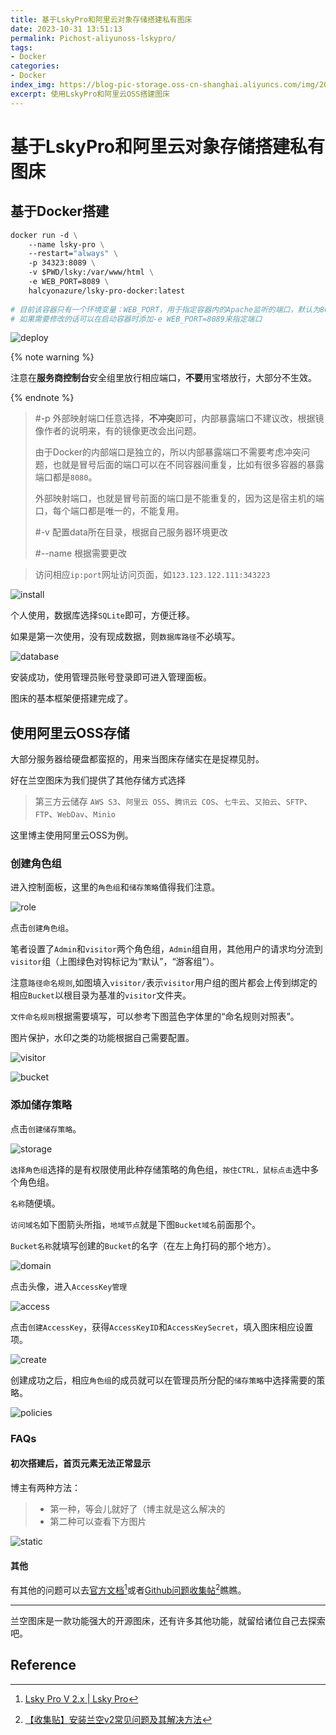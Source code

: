 ```yaml
---
title: 基于LskyPro和阿里云对象存储搭建私有图床
date: 2023-10-31 13:51:13
permalink: Pichost-aliyunoss-lskypro/
tags:
- Docker
categories:
- Docker
index_img: https://blog-pic-storage.oss-cn-shanghai.aliyuncs.com/img/202310311353472.png
excerpt: 使用LskyPro和阿里云OSS搭建图床
---
```


# 基于LskyPro和阿里云对象存储搭建私有图床

## 基于Docker搭建

```dockerfile
docker run -d \
    --name lsky-pro \
    --restart="always" \
    -p 34323:8089 \
    -v $PWD/lsky:/var/www/html \
    -e WEB_PORT=8089 \
    halcyonazure/lsky-pro-docker:latest
    
# 目前该容器只有一个环境变量：WEB_PORT，用于指定容器内的Apache监听的端口，默认为8089
# 如果需要修改的话可以在启动容器时添加-e WEB_PORT=8089来指定端口
```

![deploy](https://blog-pic-storage.oss-cn-shanghai.aliyuncs.com/img/202311142012446.png)

{% note warning %}

注意在**服务商控制台**安全组里放行相应端口，**不要**用宝塔放行，大部分不生效。

{% endnote %}

> #-p 外部映射端口任意选择，**不冲突**即可，内部暴露端口不建议改，根据镜像作者的说明来，有的镜像更改会出问题。
>
> 由于Docker的内部端口是独立的，所以内部暴露端口不需要考虑冲突问题，也就是冒号后面的端口可以在不同容器间重复，比如有很多容器的暴露端口都是`8080`。
>
> 外部映射端口，也就是冒号前面的端口是不能重复的，因为这是宿主机的端口，每个端口都是唯一的，不能复用。
>
> #-v 配置data所在目录，根据自己服务器环境更改
>
> #--name 根据需要更改

> 访问相应`ip:port`网址访问页面，如`123.123.122.111:343223`

![install](https://blog-pic-storage.oss-cn-shanghai.aliyuncs.com/img/202311142016579.png)

个人使用，数据库选择`SQLite`即可，方便迁移。

如果是第一次使用，没有现成数据，则`数据库路径`不必填写。

![database](https://blog-pic-storage.oss-cn-shanghai.aliyuncs.com/img/202311142018169.png)

安装成功，使用管理员账号登录即可进入管理面板。

图床的基本框架便搭建完成了。

## 使用阿里云OSS存储

大部分服务器给硬盘都蛮抠的，用来当图床存储实在是捉襟见肘。

好在兰空图床为我们提供了其他存储方式选择

> 第三方云储存 `AWS S3`、`阿里云 OSS`、`腾讯云 COS`、`七牛云`、`又拍云`、`SFTP`、`FTP`、`WebDav`、`Minio`

这里博主使用阿里云OSS为例。

### 创建角色组

进入控制面板，这里的`角色组`和`储存策略`值得我们注意。

![role](https://blog-pic-storage.oss-cn-shanghai.aliyuncs.com/img/202311142029307.png)

点击`创建角色组`。

笔者设置了`Admin`和`visitor`两个角色组，`Admin`组自用，其他用户的请求均分流到`visitor`组（上图绿色对钩标记为“默认”，“游客组”）。

注意`路径命名规则`,如图填入`visitor/`表示`visitor`用户组的图片都会上传到绑定的相应`Bucket`以根目录为基准的`visitor`文件夹。

`文件命名规则`根据需要填写，可以参考下图蓝色字体里的“命名规则对照表”。

图片保护，水印之类的功能根据自己需要配置。

![visitor](https://blog-pic-storage.oss-cn-shanghai.aliyuncs.com/img/202311142035944.png)

![bucket](https://blog-pic-storage.oss-cn-shanghai.aliyuncs.com/img/202311142040572.png)

### 添加储存策略

点击`创建储存策略`。

![storage](https://blog-pic-storage.oss-cn-shanghai.aliyuncs.com/img/202311142048699.png)

`选择角色组`选择的是有权限使用此种存储策略的角色组，`按住CTRL，鼠标点击`选中多个角色组。

`名称`随便填。

`访问域名`如下图箭头所指，`地域节点`就是下图`Bucket域名`前面那个。

`Bucket名称`就填写创建的`Bucket`的名字（在左上角打码的那个地方）。

![domain](https://blog-pic-storage.oss-cn-shanghai.aliyuncs.com/img/202311142053700.png)

点击头像，进入`AccessKey管理`

![access](https://blog-pic-storage.oss-cn-shanghai.aliyuncs.com/img/202311142058889.png)

点击`创建AccessKey`，获得`AccessKeyID`和`AccessKeySecret`，填入图床相应设置项。

![create](https://blog-pic-storage.oss-cn-shanghai.aliyuncs.com/img/202311142100360.png)

创建成功之后，相应`角色组`的成员就可以在管理员所分配的`储存策略`中选择需要的策略。

![policies](https://blog-pic-storage.oss-cn-shanghai.aliyuncs.com/img/202311142103877.png)

### FAQs

#### 初次搭建后，首页元素无法正常显示

博主有两种方法：

> - 第一种，等会儿就好了（博主就是这么解决的
> - 第二种可以查看下方图片

![static](https://blog-pic-storage.oss-cn-shanghai.aliyuncs.com/img/202311142107577.png)

#### 其他

有其他的问题可以去[官方文档](https://docs.lsky.pro/docs/free/v2/)[^2]或者[Github问题收集帖](https://github.com/lsky-org/lsky-pro/discussions/357)[^3]瞧瞧。

---

兰空图床是一款功能强大的开源图床，还有许多其他功能，就留给诸位自己去探索吧。

## Reference

[^1]:[HalcyonAzure/lsky-pro-docker](https://github.com/HalcyonAzure/lsky-pro-docker)
[^2]:[Lsky Pro V 2.x | Lsky Pro](https://docs.lsky.pro/docs/free/v2/)
[^3]:[【收集贴】安装兰空v2常见问题及其解决方法](https://github.com/lsky-org/lsky-pro/discussions/357)
